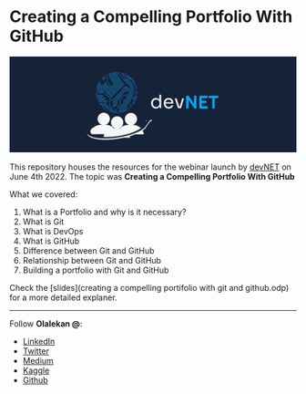 # Creating a Compelling Portfolio With GitHub

![devNET](devNET.jpg)

This repository houses the resources for the webinar launch by [devNET](https://twitter.com/dev__NET) on June 4th 2022. The topic was **Creating a Compelling Portfolio With GitHub**

What we covered:

1. What is a Portfolio and why is it necessary?
2. What is Git
3. What is DevOps
4. What is GitHub
5. Difference between Git and GitHub
6. Relationship between Git and GitHub
7. Building a portfolio with Git and GitHub

Check the [slides](creating a compelling portifolio with git and github.odp) for a more detailed explaner.

----

Follow **Olalekan @**:

- [LinkedIn](https://www.linkedin.com/in/olalekan-ganiyu-747855199/)
- [Twitter](https://twitter.com/GM_Olalekan)
- [Medium](https://gmolalekan.medium.com/)
- [Kaggle](https://www.kaggle.com/ganiyuolalekan)
- [Github](https://github.com/ganiyuolalekan)
